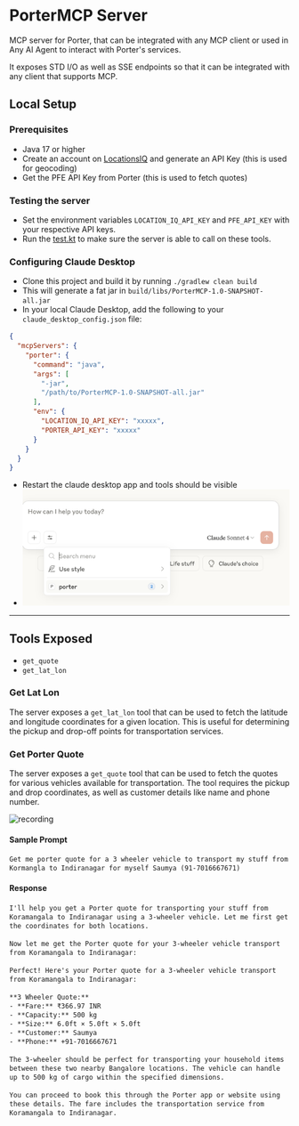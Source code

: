 # PorterMCP Server

MCP server for Porter, that can be integrated with any MCP client or used in Any AI Agent to interact with Porter's services.

It exposes STD I/O as well as SSE endpoints so that it can be integrated with any client that supports MCP.

## Local Setup

### Prerequisites
- Java 17 or higher
- Create an account on [LocationsIQ](https://locationiq.com/) and generate an API Key (this is used for geocoding)
- Get the PFE API Key from Porter (this is used to fetch quotes)

### Testing the server
- Set the environment variables `LOCATION_IQ_API_KEY` and `PFE_API_KEY` with your respective API keys.
- Run the [test.kt](./src/main/kotlin/in/porter/mcp/server/app/test.kt) to make sure the server is able to call on these tools.

### Configuring Claude Desktop

- Clone this project and build it by running `./gradlew clean build`
- This will generate a fat jar in `build/libs/PorterMCP-1.0-SNAPSHOT-all.jar`
- In your local Claude Desktop, add the following to your `claude_desktop_config.json` file:

```json
{
  "mcpServers": {
    "porter": {
      "command": "java",
      "args": [
        "-jar",
        "/path/to/PorterMCP-1.0-SNAPSHOT-all.jar"
      ],
      "env": {
        "LOCATION_IQ_API_KEY": "xxxxx",
        "PORTER_API_KEY": "xxxxx"
      }
    }
  }
}
```
- Restart the claude desktop app and tools should be visible
- ![img.png](./media/img.png)
---

## Tools Exposed

- `get_quote`
- `get_lat_lon`

### Get Lat Lon

The server exposes a `get_lat_lon` tool that can be used to fetch the latitude and longitude coordinates for a given location. This is useful for determining the pickup and drop-off points for transportation services.

### Get Porter Quote

The server exposes a `get_quote` tool that can be used to fetch the quotes for various vehicles available for transportation. The tool requires the pickup and drop coordinates, as well as customer details like name and phone number.

![recording](./media/recording.gif)

#### Sample Prompt
```text
Get me porter quote for a 3 wheeler vehicle to transport my stuff from Kormangla to Indiranagar for myself Saumya (91-7016667671)
```

#### Response
```text
I'll help you get a Porter quote for transporting your stuff from Koramangala to Indiranagar using a 3-wheeler vehicle. Let me first get the coordinates for both locations.

Now let me get the Porter quote for your 3-wheeler vehicle transport from Koramangala to Indiranagar:

Perfect! Here's your Porter quote for a 3-wheeler vehicle transport from Koramangala to Indiranagar:

**3 Wheeler Quote:**
- **Fare:** ₹366.97 INR
- **Capacity:** 500 kg
- **Size:** 6.0ft × 5.0ft × 5.0ft
- **Customer:** Saumya
- **Phone:** +91-7016667671

The 3-wheeler should be perfect for transporting your household items between these two nearby Bangalore locations. The vehicle can handle up to 500 kg of cargo within the specified dimensions.

You can proceed to book this through the Porter app or website using these details. The fare includes the transportation service from Koramangala to Indiranagar.
```
